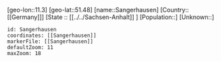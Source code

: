 ﻿---
location: [51.48,11.3]
mapzoom: [7,12] 
mapmarker: city 
type: City
tags:
- geo/City


SpocWebEntityId: 33936
isDeleted: false
confidential: public

---
[geo-lon::11.3]
[geo-lat::51.48]
[name::Sangerhausen]
[Country::[[Germany]]]
[State :: [[../../Sachsen-Anhalt]] ]
[Population::]
[Unknown::]


```leaflet
id: Sangerhausen
coordinates: [[Sangerhausen]]
markerFile: [[Sangerhausen]]
defaultZoom: 11 
maxZoom: 18
```
